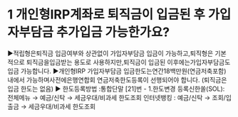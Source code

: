 >
 
# 1 개인형IRP계좌로 퇴직금이 입금된 후 가입자부담금 추가입금 가능한가요?
▶적립형은퇴직금 입금여부와 상관없이 가입자부담금 입금이 가능하고,퇴직형은 기본적으로 퇴직금을입금받는 용도로 사용하지만,퇴직금이 입금된 이후에는가입자부담금도 입금 가능합니다.
▶개인형IRP 가입자부담금 입금한도는연간18백만원(연금저축포함) 내에서 가능하며사전에은행연합회 연금저축한도등록이 선행되어야 합니다. (퇴직금은 입금 한도는 없음)
▶ 한도등록방법 :통합단말 [21]번 - 1.한도변경 등록신한쏠(SOL): 전체메뉴 → 예금/신탁 → 세금우대/비과세 한도조회
인터넷뱅킹 : 예금/신탁 → 조회/입출금 → 세금우대/비과세 한도조회
